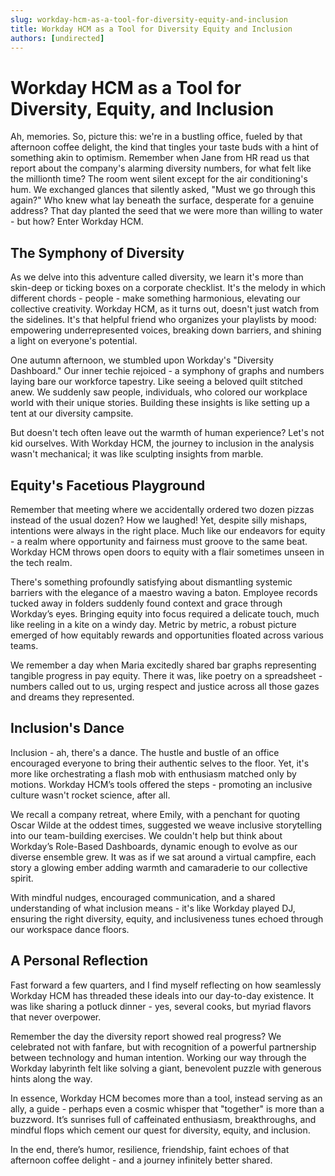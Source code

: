 ```yaml
---
slug: workday-hcm-as-a-tool-for-diversity-equity-and-inclusion
title: Workday HCM as a Tool for Diversity Equity and Inclusion
authors: [undirected]
---
```



# Workday HCM as a Tool for Diversity, Equity, and Inclusion

Ah, memories. So, picture this: we're in a bustling office, fueled by that afternoon coffee delight, the kind that tingles your taste buds with a hint of something akin to optimism. Remember when Jane from HR read us that report about the company's alarming diversity numbers, for what felt like the millionth time? The room went silent except for the air conditioning's hum. We exchanged glances that silently asked, "Must we go through this again?" Who knew what lay beneath the surface, desperate for a genuine address? That day planted the seed that we were more than willing to water - but how? Enter Workday HCM.

## The Symphony of Diversity

As we delve into this adventure called diversity, we learn it's more than skin-deep or ticking boxes on a corporate checklist. It's the melody in which different chords - people - make something harmonious, elevating our collective creativity. Workday HCM, as it turns out, doesn't just watch from the sidelines. It's that helpful friend who organizes your playlists by mood: empowering underrepresented voices, breaking down barriers, and shining a light on everyone's potential.

One autumn afternoon, we stumbled upon Workday's "Diversity Dashboard." Our inner techie rejoiced - a symphony of graphs and numbers laying bare our workforce tapestry. Like seeing a beloved quilt stitched anew. We suddenly saw people, individuals, who colored our workplace world with their unique stories. Building these insights is like setting up a tent at our diversity campsite. 

But doesn't tech often leave out the warmth of human experience? Let's not kid ourselves. With Workday HCM, the journey to inclusion in the analysis wasn't mechanical; it was like sculpting insights from marble. 

## Equity's Facetious Playground

Remember that meeting where we accidentally ordered two dozen pizzas instead of the usual dozen? How we laughed! Yet, despite silly mishaps, intentions were always in the right place. Much like our endeavors for equity - a realm where opportunity and fairness must groove to the same beat. Workday HCM throws open doors to equity with a flair sometimes unseen in the tech realm.

There's something profoundly satisfying about dismantling systemic barriers with the elegance of a maestro waving a baton. Employee records tucked away in folders suddenly found context and grace through Workday’s eyes. Bringing equity into focus required a delicate touch, much like reeling in a kite on a windy day. Metric by metric, a robust picture emerged of how equitably rewards and opportunities floated across various teams.

We remember a day when Maria excitedly shared bar graphs representing tangible progress in pay equity. There it was, like poetry on a spreadsheet - numbers called out to us, urging respect and justice across all those gazes and dreams they represented.

## Inclusion's Dance

Inclusion - ah, there's a dance. The hustle and bustle of an office encouraged everyone to bring their authentic selves to the floor. Yet, it's more like orchestrating a flash mob with enthusiasm matched only by motions. Workday HCM’s tools offered the steps - promoting an inclusive culture wasn't rocket science, after all. 

We recall a company retreat, where Emily, with a penchant for quoting Oscar Wilde at the oddest times, suggested we weave inclusive storytelling into our team-building exercises. We couldn't help but think about Workday’s Role-Based Dashboards, dynamic enough to evolve as our diverse ensemble grew. It was as if we sat around a virtual campfire, each story a glowing ember adding warmth and camaraderie to our collective spirit.

With mindful nudges, encouraged communication, and a shared understanding of what inclusion means - it's like Workday played DJ, ensuring the right diversity, equity, and inclusiveness tunes echoed through our workspace dance floors.

## A Personal Reflection

Fast forward a few quarters, and I find myself reflecting on how seamlessly Workday HCM has threaded these ideals into our day-to-day existence. It was like sharing a potluck dinner - yes, several cooks, but myriad flavors that never overpower. 

Remember the day the diversity report showed real progress? We celebrated not with fanfare, but with recognition of a powerful partnership between technology and human intention. Working our way through the Workday labyrinth felt like solving a giant, benevolent puzzle with generous hints along the way. 

In essence, Workday HCM becomes more than a tool, instead serving as an ally, a guide - perhaps even a cosmic whisper that "together" is more than a buzzword. It’s sunrises full of caffeinated enthusiasm, breakthroughs, and mindful flops which cement our quest for diversity, equity, and inclusion.

In the end, there’s humor, resilience, friendship, faint echoes of that afternoon coffee delight - and a journey infinitely better shared.